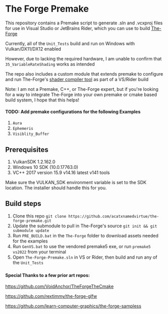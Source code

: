 # The Forge Premake

This repository contains a Premake script to generate .sln and .vcxproj files for use in Visual Studio or JetBrains Rider,
which you can use to build [The-Forge](https://github.com/ConfettiFX/The-Forge)

Currently, all of the `Unit_Tests` build and run on Windows with Vulkan/DX11/DX12 enabled

However, due to lacking the required hardware, I am unable to confirm that `35_VariableRateShading` works as intended

The repo also includes a custom module that extends premake to configure and run The-Forge's
 [shader compiler tool](https://github.com/ConfettiFX/The-Forge/wiki/The-Forge-Shading-Language-(FSL)#visual-studio) as part of a VS/Rider build

Note: I am not a Premake, C++, or The-Forge expert, but if you're looking for a way to integrate The-Forge into your own
premake or cmake based build system, I hope that this helps!

#### TODO: Add premake configurations for the following Examples
1. `Aura`
2. `Ephemeris`
3. `Visiblity_Buffer`

## Prerequisites

1. VulkanSDK 1.2.162.0
2. Windows 10 SDK (10.0.17763.0)
3. VC++ 2017 version 15.9 v14.16 latest v141 tools

Make sure the VULKAN_SDK environment variable is set to the SDK location. The installer should handle this for you.

## Build steps

1. Clone this repo `git clone https://github.com/acatxnamedvirtue/the-forge-premake.git`
2. Update the submodule to pull in The-Forge's source `git init && git submodule update`
3. Run `PRE_BUILD.bat` in the `The-Forge` folder to download assets needed for the examples
4. Run `GenVS.bat` to use the vendored premake5 exe, or run `premake5 vs2022` from your terminal
5. Open `The-Forge-Premake.sln` in VS or Rider, then build and run any of the `Unit_Tests`

###

#### Special Thanks to a few prior art repos:

https://github.com/VoidAnchor/TheForgeTheCmake

https://github.com/rextimmy/the-forge-glfw

https://github.com/learn-computer-graphics/the-forge-sampless